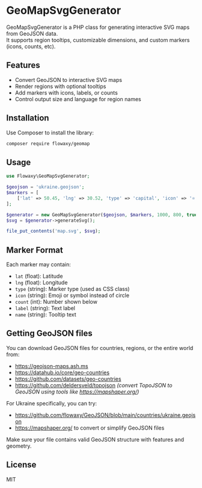 # GeoMapSvgGenerator

GeoMapSvgGenerator is a PHP class for generating interactive SVG maps from GeoJSON data.  
It supports region tooltips, customizable dimensions, and custom markers (icons, counts, etc).

## Features

- Convert GeoJSON to interactive SVG maps
- Render regions with optional tooltips
- Add markers with icons, labels, or counts
- Control output size and language for region names

## Installation

Use Composer to install the library:

```bash
composer require flowaxy/geomap
```

## Usage

```php
use Flowaxy\GeoMapSvgGenerator;

$geojson = 'ukraine.geojson';
$markers = [
    ['lat' => 50.45, 'lng' => 30.52, 'type' => 'capital', 'icon' => '⭐', 'name' => 'Kyiv'],
];

$generator = new GeoMapSvgGenerator($geojson, $markers, 1000, 800, true, 'uk');
$svg = $generator->generateSvg();

file_put_contents('map.svg', $svg);
```

## Marker Format

Each marker may contain:

- `lat` (float): Latitude
- `lng` (float): Longitude
- `type` (string): Marker type (used as CSS class)
- `icon` (string): Emoji or symbol instead of circle
- `count` (int): Number shown below
- `label` (string): Text label
- `name` (string): Tooltip text

## Getting GeoJSON files

You can download GeoJSON files for countries, regions, or the entire world from:

- https://geojson-maps.ash.ms
- https://datahub.io/core/geo-countries
- https://github.com/datasets/geo-countries
- https://github.com/deldersveld/topojson *(convert TopoJSON to GeoJSON using tools like https://mapshaper.org/)*

For Ukraine specifically, you can try:

- https://github.com/flowaxy/GeoJSON/blob/main/countries/ukraine.geojson
- https://mapshaper.org/ to convert or simplify GeoJSON files

Make sure your file contains valid GeoJSON structure with features and geometry.

## License

MIT